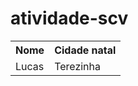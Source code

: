 # atividade-scv

<table>
  <tr>
    <th>Nome</th>
    <th>Cidade natal</th>
  </tr>
  <tr>
    <td>Lucas</td>
    <td>Terezinha</td>
  </tr>
</table>